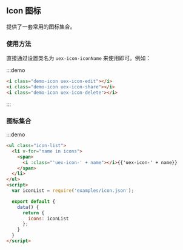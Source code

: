 ## Icon 图标

提供了一套常用的图标集合。

### 使用方法

直接通过设置类名为 `uex-icon-iconName` 来使用即可。例如：

:::demo
```html
<i class="demo-icon uex-icon-edit"></i>
<i class="demo-icon uex-icon-share"></i>
<i class="demo-icon uex-icon-delete"></i>

```
:::

### 图标集合

:::demo
```html
<ul class="icon-list">
  <li v-for="name in icons">
    <span>
      <i :class="'uex-icon-' + name"></i>{{'uex-icon-' + name}}
    </span>
  </li>
</ul>
<script>
  var iconList = require('examples/icon.json');

  export default {
    data() {
      return {
        icons: iconList
      };
    }
  }
</script>

```
